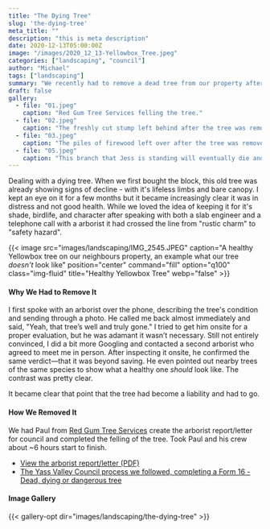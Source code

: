 ```yaml
---
title: "The Dying Tree"
slug: 'the-dying-tree'
meta_title: ""
description: "this is meta description"
date: 2020-12-13T05:00:00Z
image: "/images/2020_12_13-Yellowbox_Tree.jpeg"
categories: ["landscaping", "council"]
author: "Michael"
tags: ["landscaping"]
summary: "We recently had to remove a dead tree from our property after confirming with two arborists that it was beyond saving. While it was a tough decision, the tree posed safety risks and couldn’t be revived."
draft: false
gallery:
  - file: "01.jpeg"
    caption: "Red Gum Tree Services felling the tree."
  - file: "02.jpeg"
    caption: "The freshly cut stump left behind after the tree was removed."
  - file: "03.jpeg"
    caption: "The piles of firewood left over after the tree was removed."
  - file: "05.jpeg"
    caption: "This branch that Jess is standing will eventually die and fall."
---
```


Dealing with a dying tree. When we first bought the block, this old tree was already showing signs of decline - with it's lifeless limbs and bare canopy. I kept an eye on it for a few months but it became increasingly clear it was in distress and not good health. While we loved the idea of keeping it for it's shade, birdlife, and character after speaking with both a slab engineer and a telephone call with a arborist it had crossed the line from "rustic charm" to "safety hazard".

{{< image src="images/landscaping/IMG_2545.JPEG" caption="A healthy Yellowbox tree on our neighbours property, an example what our tree _doesn't_ look like" position="center" command="fill" option="q100" class="img-fluid" title="Healthy Yellowbox Tree" webp="false" >}}

#### Why We Had to Remove It

I first spoke with an arborist over the phone, describing the tree's condition and sending through a photo. He called me back almost immediately and said, "Yeah, that tree’s well and truly gone." I tried to get him onsite for a proper evaluation, but he was adamant it wasn’t necessary. Still not entirely convinced, I did a bit more Googling and contacted a second arborist who agreed to meet me in person. After inspecting it onsite, he confirmed the same verdict—that it was beyond saving. He even pointed out nearby trees of the same species to show what a healthy one _should_ look like. The contrast was pretty clear.

It became clear that point that the tree had become a liability and had to go.

#### How We Removed It

We had Paul from [Red Gum Tree Services](https://redgumtreeservices.com.au/) create the arborist report/letter for council and completed the felling of the tree. Took Paul and his crew about ~6 hours start to finish.

- [View the arborist report/letter (PDF)](/documents/Report_Red-Gum-Tree-Services_Lot102_DP128670.pdf)
- [The Yass Valley Council process we followed, completing a Form 16 - Dead, dying or dangerous tree](https://www.yassvalley.nsw.gov.au/Our-Services/Strategic-Planning/Heritage-and-Environment/Tree-Removal)

#### Image Gallery

{{< gallery-opt dir="images/landscaping/the-dying-tree" >}}
